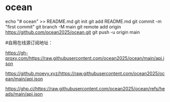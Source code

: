 # ocean
echo "# ocean" >> README.md
git init
git add README.md
git commit -m "first commit"
git branch -M main
git remote add origin https://github.com/ocean2025/ocean.git
git push -u origin main

#自用在线源订阅地址：

https://gh-proxy.com/https://raw.githubusercontent.com/ocean2025/ocean/main/api.json

https://github.moeyy.xyz/https://raw.githubusercontent.com/ocean2025/ocean/main/api.json

https://ghp.ci/https://raw.githubusercontent.com/ocean2025/ocean/refs/heads/main/api.json

